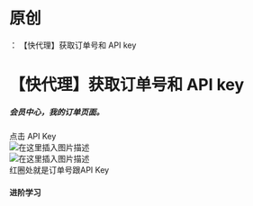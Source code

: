 # 原创
：  【快代理】获取订单号和 API key

# 【快代理】获取订单号和 API key

##### 会员中心，我的订单页面。

点击 API Key<br/> <img alt="在这里插入图片描述" src="https://i-blog.csdnimg.cn/blog_migrate/882913a8ac5603e7fe2c22c52a13381e.png"/><br/> <img alt="在这里插入图片描述" src="https://i-blog.csdnimg.cn/blog_migrate/53ca799c69fd4a78fdb50eeeaaa3d132.png"/><br/> 红圈处就是订单号跟API Key

#### 进阶学习
